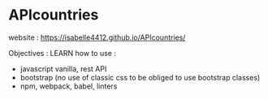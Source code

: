 # APIcountries

website : https://isabelle4412.github.io/APIcountries/

Objectives : LEARN how to use :
- javascript vanilla, rest API
- bootstrap (no use of classic css to be obliged to use bootstrap classes)
- npm, webpack, babel, linters

